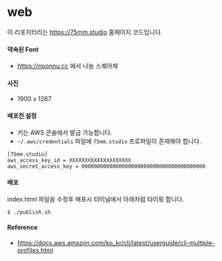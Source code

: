 # web

이 리포지터리는 https://75mm.studio 홈페이지 코드입니다.

#### 약속된 Font
- https://noonnu.cc 에서 나눔 스퀘어체

#### 사진
- 1900 x 1267

#### 배포전 설정
- 키는 AWS 콘솔에서 발급 가능합니다.
- `~/.aws/credentials` 파일에 `75mm.studio` 프로파일이 존재해야 합니다.

```
[75mm.studio]
aws_access_key_id = XXXXXXXXXXXXXXXXXXXX
aws_secret_access_key = 0000000000000000000000000000000000000000
```

#### 배포
index.html 파일을 수정후 배포시 터미널에서 아래처럼 타이핑 합니다.
```
$ ./publish.sh
```

#### Reference
- https://docs.aws.amazon.com/ko_kr/cli/latest/userguide/cli-multiple-profiles.html
